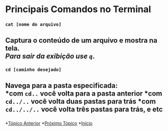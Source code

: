 # Principais Comandos no Terminal

### `cat [nome do arquivo]`
Captura o conteúdo de um arquivo e mostra na tela.  
_Para sair da exibição use  `q`_.
---

### `cd [caminho desejado]`
Navega para a pasta especificada:  
*com `cd..` você volta para a pasta anterior
*com `cd../..` você volta duas pastas para trás
*com `cd../../..` você volta três pastas para trás, e etc  
---

###


*[Tópico Anterior](InstalacaoEConfiguracao.md)
*[Próximo Tópico]()
*[Início](README.md)